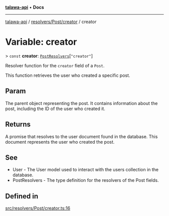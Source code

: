 [**talawa-api**](../../../../README.md) • **Docs**

***

[talawa-api](../../../../modules.md) / [resolvers/Post/creator](../README.md) / creator

# Variable: creator

\> `const` **creator**: [`PostResolvers`](../../../../types/generatedGraphQLTypes/type-aliases/PostResolvers.md)\[`"creator"`\]

Resolver function for the `creator` field of a `Post`.

This function retrieves the user who created a specific post.

## Param

The parent object representing the post. It contains information about the post, including the ID of the user who created it.

## Returns

A promise that resolves to the user document found in the database. This document represents the user who created the post.

## See

 - User - The User model used to interact with the users collection in the database.
 - PostResolvers - The type definition for the resolvers of the Post fields.

## Defined in

[src/resolvers/Post/creator.ts:16](https://github.com/PalisadoesFoundation/talawa-api/blob/f1c816bca43cc03a8c1bd303394e2550a50db017/src/resolvers/Post/creator.ts#L16)
